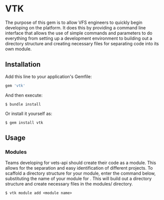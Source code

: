 # VTK

The purpose of this gem is to allow VFS engineers to quickly begin developing on the platform. It does this by providing a command line interface that allows the use of simple commands and parameters to do everything from setting up a development environment to building out a directory structure and creating necessary files for separating code into its own module.


## Installation

Add this line to your application's Gemfile:

```ruby
gem 'vtk'
```

And then execute:

    $ bundle install

Or install it yourself as:

    $ gem install vtk

## Usage

### Modules

Teams developing for vets-api should create their code as a module. This allows for the separation and easy identification of different projects. To scaffold a directory structure for your module, enter the command below, substituting the name of your module for <module name>. This will build out a directory structure and create necessary files in the modules/ directory.

    $ vtk module add <module name>


